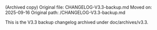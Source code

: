 (Archived copy) Original file: CHANGELOG-V3.3-backup.md
Moved on: 2025-09-16
Original path: /CHANGELOG-V3.3-backup.md

This is the V3.3 backup changelog archived under doc/archives/v3.3.
